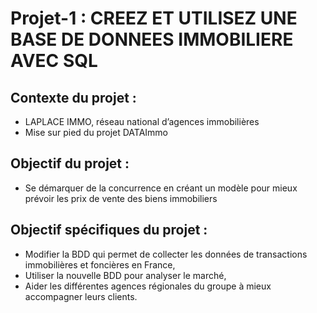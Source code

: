 # Projet-1 : CREEZ ET UTILISEZ UNE BASE DE DONNEES IMMOBILIERE AVEC SQL

## Contexte du projet : 
- LAPLACE IMMO, réseau national d’agences immobilières 
- Mise sur pied du projet DATAImmo

## Objectif du projet :

- Se démarquer de la concurrence en créant un modèle pour mieux prévoir les prix de vente des biens immobiliers

## Objectif spécifiques du projet :

- Modifier la BDD qui permet de collecter les données de transactions immobilières et foncières en France, 
- Utiliser la nouvelle BDD pour analyser le marché,
- Aider les différentes agences régionales du groupe à mieux accompagner leurs clients.
